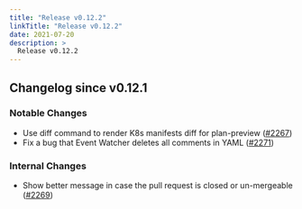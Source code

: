 ```yaml
---
title: "Release v0.12.2"
linkTitle: "Release v0.12.2"
date: 2021-07-20
description: >
  Release v0.12.2
---
```


## Changelog since v0.12.1

### Notable Changes
* Use diff command to render K8s manifests diff for plan-preview ([#2267](https://github.com/pipe-cd/pipe/pull/2267))
* Fix a bug that Event Watcher deletes all comments in YAML ([#2271](https://github.com/pipe-cd/pipe/pull/2271))

### Internal Changes
* Show better message in case the pull request is closed or un-mergeable ([#2269](https://github.com/pipe-cd/pipe/pull/2269))
